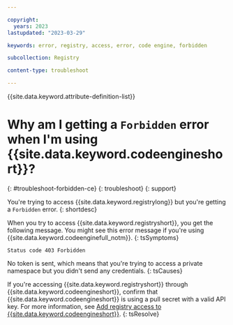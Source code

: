 ```yaml
---

copyright:
  years: 2023
lastupdated: "2023-03-29"

keywords: error, registry, access, error, code engine, forbidden

subcollection: Registry

content-type: troubleshoot

---
```


{{site.data.keyword.attribute-definition-list}}

# Why am I getting a `Forbidden` error when I'm using {{site.data.keyword.codeengineshort}}?
{: #troubleshoot-forbidden-ce}
{: troubleshoot}
{: support}

You're trying to access {{site.data.keyword.registrylong}} but you're getting a `Forbidden` error.
{: shortdesc}

When you try to access {{site.data.keyword.registryshort}}, you get the following message. You might see this error message if you're using {{site.data.keyword.codeenginefull_notm}}.
{: tsSymptoms}

`Status code 403 Forbidden`

No token is sent, which means that you're trying to access a private namespace but you didn't send any credentials.
{: tsCauses}

If you're accessing {{site.data.keyword.registryshort}} through {{site.data.keyword.codeengineshort}}, confirm that {{site.data.keyword.codeengineshort}} is using a pull secret with a valid API key. For more information, see [Add registry access to {{site.data.keyword.codeengineshort}}](/docs/codeengine?topic=codeengine-add-registry#add-registry-access-ce).
{: tsResolve}
